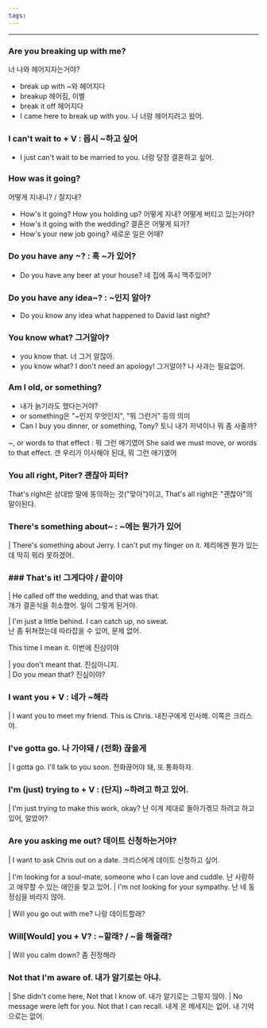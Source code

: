 ```yaml
---
tags:
---
```

---


### Are you breaking up with me?
너 나와 헤어지자는거야?

- break up with ~와 헤어지다
- breakup 헤어짐, 이별
- break it off 헤어지다
- I came here to break up with you. 나 너랑 헤어지려고 왔어.


### I can't wait to + V : 몹시 ~하고 싶어
- I just can't wait to be married to you. 너랑 당장 결혼하고 싶어.


### How was it going?
어떻게 지내니? / 잘지내?

- How's it going? How you holding up? 어떻게 지내? 어떻게 버티고 있는거야?
- How's it going with the wedding? 결혼은 어떻게 되가?
- How's your new job going? 새로운 일은 어때?

### Do you have any ~? : 혹 ~가 있어?
- Do you have any beer at your house? 네 집에 혹시 맥주있어?

### Do you have any idea~? : ~인지 알아?
- Do you know any idea what happened to David last night?

### You know what? 그거알아?
- you know that.  너 그거 알잖아.
- you know what? I don't need an apology!
	그거알아? 나 사과는 필요없어.

### Am I old, or something?
- 내가 늙기라도 했다는거야?
- or something은 "~인지 무엇인지", "뭐 그런거" 등의 의미
- Can I buy you dinner, or something, Tony?
	토니 내가 저녁이나 뭐 좀 사줄까?

~, or words to that effect : 뭐 그런 애기였어
She said we must move, or words to that effect.
갠 우리가 이사해야 된대, 뭐 그런 애기였어

### You all right, Piter? 괜찮아 피터?
That's right은 상대방 말에 동의하는 것("맞아")이고, That's all right은 "괜찮아"의 말이된다.


### There's something about~ : ~에는 뭔가가 있어

| There's something about Jerry. I can't put my finger on it.
제리에겐 뭔가 있는데 딱히 뭐라 못하겠어.

### ### That's it! 그게다야 / 끝이야

| He called off the wedding, and that was that.  
개가 결혼식을 취소했어. 일이 그렇게 된거야.

| I'm just a little behind. I can catch up, no sweat.  
난 좀 뒤쳐졌는데 따라잡을 수 있어, 문제 없어.

This time I mean it. 이번에 진심이야

| you don't meant that. 진심아니지.  
| Do you mean that? 진심이야?

### I want you + V : 네가 ~해라
| I want you to meet my friend. This is Chris. 
내친구에게 인사해. 이쪽은 크리스야.
### I've gotta go. 나 가야돼 / (전화) 끊을게

| I gotta go. I'll talk to you soon.
전화끊어야 돼, 또 통화하자.

### I'm (just) trying to + V : (단지) ~하려고 하고 있어.
| I'm just trying to make this work, okay?
난 이게 제대로 돌아가겎므 하려고 하고 있어, 알았어?

### Are you asking me out? 데이트 신청하는거야?
| I want to ask Chris out on a date.
크리스에게 데이트 신청하고 싶어.

| I'm looking for a soul-mate, someone who I can love and cuddle.
난 사랑하고 애무할 수 있는 애인을 찾고 있어.
| I'm not looking for your sympathy. 난 네 동정심을 바라지 않아.

| Will you go out with me? 나랑 데이트할래?

### Will[Would] you + V? : ~할래? / ~을 해줄래?
| Will you calm down? 좀 진정해라

### Not that I'm aware of. 내가 알기로는 아냐.
| She didn't come here, Not that I know of.
내가 알기로는 그렇지 않아.
| No message were left for you. Not that I can recall.
내게 온 메세지는 없어. 내 기억으로는 없어.

